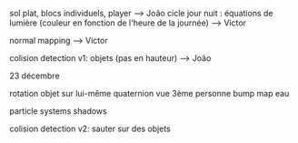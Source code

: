 sol plat, blocs individuels, player --> João
cicle jour nuit : équations de lumière (couleur en fonction de l'heure de la journée)  --> Victor

normal mapping --> Victor

colision detection v1: objets (pas en hauteur) --> João

23 décembre


rotation objet sur lui-même
quaternion
vue 3ème personne
bump map eau


particle systems
shadows

colision detection v2: sauter sur des objets
